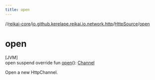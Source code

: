 ```yaml
---
title: open
---
```

//[reikai-core](../../../index.html)/[io.github.kerelape.reikai.io.network.http](../index.html)/[HttpSource](index.html)/[open](open.html)



# open



[JVM]\
open suspend override fun [open](open.html)(): [Channel](../../io.github.kerelape.reikai.io/-channel/index.html)



Open a new HttpChannel.




